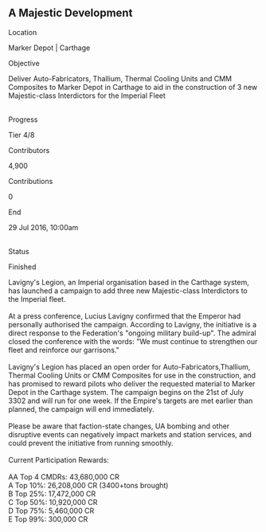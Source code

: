 ## A Majestic Development

Location

Marker Depot \| Carthage

Objective

Deliver Auto-Fabricators, Thallium, Thermal Cooling Units and CMM
Composites to Marker Depot in Carthage to aid in the construction of 3
new Majestic-class Interdictors for the Imperial Fleet

\
Progress

Tier 4/8

Contributors

4,900

Contributions

0

End

29 Jul 2016, 10:00am

\
Status

Finished

Lavigny\'s Legion, an Imperial organisation based in the Carthage
system, has launched a campaign to add three new Majestic-class
Interdictors to the Imperial fleet.\
\
At a press conference, Lucius Lavigny confirmed that the Emperor had
personally authorised the campaign. According to Lavigny, the initiative
is a direct response to the Federation\'s \"ongoing military build-up\".
The admiral closed the conference with the words: \"We must continue to
strengthen our fleet and reinforce our garrisons.\"\
\
Lavigny\'s Legion has placed an open order for
Auto-Fabricators,Thallium, Thermal Cooling Units or CMM Composites for
use in the construction, and has promised to reward pilots who deliver
the requested material to Marker Depot in the Carthage system. The
campaign begins on the 21st of July 3302 and will run for one week. If
the Empire\'s targets are met earlier than planned, the campaign will
end immediately.\
\
Please be aware that faction-state changes, UA bombing and other
disruptive events can negatively impact markets and station services,
and could prevent the initiative from running smoothly.\
\
Current Participation Rewards:\
\
AA Top 4 CMDRs: 43,680,000 CR\
A Top 10%: 26,208,000 CR (3400+tons brought)\
B Top 25%: 17,472,000 CR\
C Top 50%: 10,920,000 CR\
D Top 75%: 5,460,000 CR\
E Top 99%: 300,000 CR
